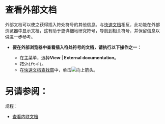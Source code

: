 # 查看外部文档


外部文档可以使之获得插入符处符号的其他信息。与[快速文档](/如何使用/常规指南/查看参考信息/查看内联文档.md)相反，此功能在外部浏览器中显示文档，这有助于更详细地研究符号，导航到相关符号，并保留信息以供进一步参考。

* **要在外部浏览器中查看插入符处符号的文档，请执行以下操作之一：**

    * 在主菜单，选择**View | External documentation**。
    * 按`Shift+F1`。
    * 在[快速文档查找窗](/如何使用/常规指南/查看参考信息/查看内联文档.md)中，单击![向上箭头](http://image.jellychen.cn/uploads/2016/11/arrowUp.png)。



# 另请参阅：

规程：

* [查看内联文档](/如何使用/常规指南/查看参考信息/查看内联文档.md)